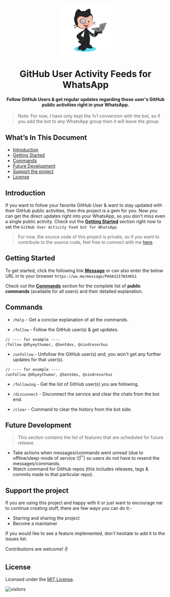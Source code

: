 <p align="center">
    <img alt="logo" src="./assets/github_octocat.svg" width="160"/>
</p>
<h1 align="center">
GitHub User Activity Feeds for WhatsApp
</h1>

<h4 align="center">
Follow GitHub Users & get regular updates regarding those user's GitHub public activities right in your WhatsApp.
</h4>

>   Note: For now, I have only kept the 1v1 conversion with the bot, so if you add the bot to any WhatsApp group then it will leave the group.

## What’s In This Document

-   [Introduction](#introduction)
-   [Getting Started](#getting-started)
-   [Commands](#commands)
-   [Future Development](#future-development)
-   [Support the project](#support-the-project)
-   [License](#license)

## Introduction

If you want to follow your favorite GitHub User & want to stay updated with their GitHub public activities, then this project is a gem for you. Now you can get the direct updates right into your WhatsApp, so you don't miss even a single public activity. Check out the [**Getting Started**](#getting-started) section right now to set the `GitHub User Activity Feed bot for WhatsApp`.

> For now, the source code of this project is private, so if you want to contribute to the source code, feel free to connect with me [here](mailto:dhyeythumar@gmail.com).

## Getting Started

To get started, click the following link [**Message**](https://wa.me/message/P6OA32I7W3XKG1) or can also enter the below URL in to your browser `https://wa.me/message/P6OA32I7W3XKG1`

Check out the [**Commands**](#commands) section for the complete list of **public commands** (available for all users) and their detailed explanation.

## Commands

-   `/help` - Get a concise explanation of all the commands.

-   `/follow` - Follow the GitHub user(s) & get updates.

```
// ---- for example ----
/follow @dhyeythumar, @Sentdex, @sindresorhus
```

-   `/unfollow` - Unfollow the GitHub user(s) and, you won't get any further updates for that user(s).

```
// ---- for example ----
/unfollow @dhyeythumar, @Sentdex, @sindresorhus
```

-   `/following` - Get the list of GitHub user(s) you are following.

-   `/disconnect` - Disconnect the service and clear the chats from the bot end.

-   `/clear` - Command to clear the history from the bot side.

## Future Development

> This section contains the list of features that are scheduled for future release.

-   Take actions when messages/commands went unread (due to offline/sleep-mode of service 😴) so users do not have to resend the messages/commands.
-   Watch command for GitHub repos (this includes releases, tags & commits made to that particular repo).

## Support the project

If you are using this project and happy with it or just want to encourage me to continue creating stuff, there are few ways you can do it:-

-   Starring and sharing the project
-   Become a maintainer

If you would like to see a feature implemented, don't hesitate to add it to the issues list.

Contributions are welcome! ✌

## License

Licensed under the [MIT License](./LICENSE).

![visitors](https://page-views.glitch.me/badge?page_id=dhyeythumar.github-user-activity-feeds-for-whatsapp)
